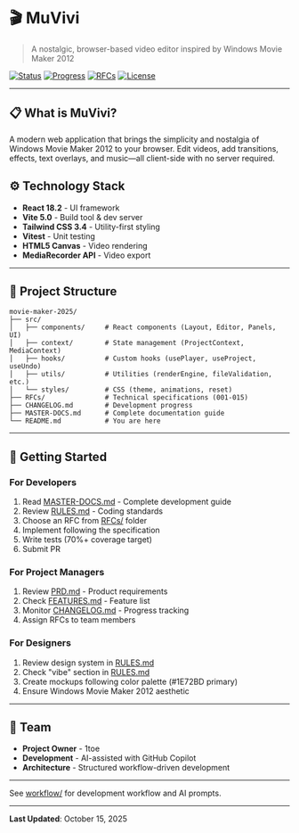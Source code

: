 # 🎬 MuVivi

> A nostalgic, browser-based video editor inspired by Windows Movie Maker 2012

[![Status](https://img.shields.io/badge/Status-In%20Development-yellow)](https://github.com/1toe/movie-maker-2025)
[![Progress](https://img.shields.io/badge/Progress-80%25-green)](./CHANGELOG.md)
[![RFCs](https://img.shields.io/badge/RFCs-12%2F15%20Complete-blue)](./CHANGELOG.md)
[![License](https://img.shields.io/badge/License-MIT-blue.svg)](./LICENSE)

---

## 📋 What is MuVivi?

A modern web application that brings the simplicity and nostalgia of Windows Movie Maker 2012 to your browser. Edit videos, add transitions, effects, text overlays, and music—all client-side with no server required.

## ⚙️ Technology Stack

- **React 18.2** - UI framework
- **Vite 5.0** - Build tool & dev server
- **Tailwind CSS 3.4** - Utility-first styling
- **Vitest** - Unit testing
- **HTML5 Canvas** - Video rendering
- **MediaRecorder API** - Video export

---

## 📁 Project Structure

```
movie-maker-2025/
├── src/
│   ├── components/     # React components (Layout, Editor, Panels, UI)
│   ├── context/        # State management (ProjectContext, MediaContext)
│   ├── hooks/          # Custom hooks (usePlayer, useProject, useUndo)
│   ├── utils/          # Utilities (renderEngine, fileValidation, etc.)
│   └── styles/         # CSS (theme, animations, reset)
├── RFCs/               # Technical specifications (001-015)
├── CHANGELOG.md        # Development progress
├── MASTER-DOCS.md      # Complete documentation guide
└── README.md           # You are here
```

---

## 🎯 Getting Started

### For Developers

1. Read [MASTER-DOCS.md](./MASTER-DOCS.md) - Complete development guide
2. Review [RULES.md](./RULES.md) - Coding standards
3. Choose an RFC from [RFCs/](./RFCs/) folder
4. Implement following the specification
5. Write tests (70%+ coverage target)
6. Submit PR

### For Project Managers

1. Review [PRD.md](./PRD.md) - Product requirements
2. Check [FEATURES.md](./FEATURES.md) - Feature list
3. Monitor [CHANGELOG.md](./CHANGELOG.md) - Progress tracking
4. Assign RFCs to team members

### For Designers

1. Review design system in [RULES.md](./RULES.md#6-styling--visual-design)
2. Check "vibe" section in [RULES.md](./RULES.md#14-vibe--emotional-design)
3. Create mockups following color palette (#1E72BD primary)
4. Ensure Windows Movie Maker 2012 aesthetic

---


## 👥 Team

- **Project Owner** - 1toe
- **Development** - AI-assisted with GitHub Copilot
- **Architecture** - Structured workflow-driven development

---

See [workflow/](workflow/) for development workflow and AI prompts.

---

**Last Updated**: October 15, 2025  

